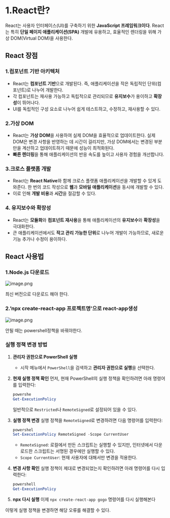 # 1.React란?

React는 사용자 인터페이스(UI)를 구축하기 위한 **JavaScript 프레임워크이다**. React는 특히 **단일 페이지 애플리케이션(SPA)** 개발에 유용하고, 효율적인 렌더링을 위해 가상 DOM(Virtual DOM)을 사용한다.

## React 장점

### 1.컴포넌트 기반 아키텍처

- React는 **컴포넌트 기반**으로 개발된다. 즉, 애플리케이션을 작은 독립적인 단위(컴포넌트)로 나누어 개발한다.
- 각 컴포넌트는 재사용 가능하고 독립적으로 관리되므로 **유지보수**가 용이하고 **확장성**이 뛰어나다.
- UI를 독립적인 구성 요소로 나누어 쉽게 테스트하고, 수정하고, 재사용할 수 있다.

### 2.가상 DOM

- React는 **가상 DOM**을 사용하여 실제 DOM을 효율적으로 업데이트한다. 실제 DOM은 변경 사항을 반영하는 데 시간이 걸리지만, 가상 DOM에서는 변경된 부분만을 계산하고 업데이트하기 때문에 성능이 최적화된다.
- **빠른 렌더링**을 통해 애플리케이션의 반응 속도를 높이고 사용자 경험을 개선합니다.

### **3.크로스 플랫폼 개발**

- React는 **React Native**와 함께 크로스 플랫폼 애플리케이션을 개발할 수 있게 도와준다. 한 번의 코드 작성으로 **웹**과 **모바일 애플리케이션**을 동시에 개발할 수 있다.
- 이로 인해 **개발 비용**과 **시간**을 절감할 수 있다.

### 4. **유지보수와 확장성**

- React는 **모듈화**와 **컴포넌트 재사용**을 통해 애플리케이션의 **유지보수**와 **확장성**을 극대화한다.
- 큰 애플리케이션에서도 **작고 관리 가능한 단위**로 나누어 개발이 가능하므로, 새로운 기능 추가나 수정이 용이하다.

## React 사용법

### 1.Node.js 다운로드

![image.png](attachment:52a1d74c-06b9-4078-b131-bd076d10c49e:image.png)

최신 버전으로 다운로드 해야 한다.

### 2.’npx create-react-app 프로젝트명’으로 react-app생성

![image.png](attachment:95f49164-92a3-48a3-a5e8-66c5377e8d29:5e32e409-e12b-4a3e-b366-217d31fcb585.png)

안될 때는 powershell정책을 바꿔야한다.

### 실행 정책 변경 방법

1. **관리자 권한으로 PowerShell 실행**
    - 시작 메뉴에서 `PowerShell`을 검색하고 **관리자 권한으로 실행**을 선택한다.
2. **현재 실행 정책 확인**
먼저, 현재 PowerShell의 실행 정책을 확인하려면 아래 명령어를 입력한다:
    
    ```powershell
    powershe
    Get-ExecutionPolicy
    
    ```
    
    일반적으로 `Restricted`나 `RemoteSigned`로 설정되어 있을 수 있다.
    
3. **실행 정책 변경**
실행 정책을 `RemoteSigned`로 변경하려면 다음 명령어를 입력한다:
    
    ```powershell
    powershel
    Set-ExecutionPolicy RemoteSigned -Scope CurrentUser
    
    ```
    
    - `RemoteSigned`: 로컬에서 만든 스크립트는 실행할 수 있지만, 인터넷에서 다운로드한 스크립트는 서명된 경우에만 실행할 수 있다.
    - `Scope CurrentUser`: 현재 사용자에 대해서만 변경을 적용한다.
4. **변경 사항 확인**
실행 정책이 제대로 변경되었는지 확인하려면 아래 명령어를 다시 입력한다:
    
    ```powershell
    powershell
    Get-ExecutionPolicy
    
    ```
    
5. **npx 다시 실행**
이제 `npx create-react-app gogo` 명령어를 다시 실행해본다

이렇게 실행 정책을 변경하면 해당 오류를 해결할 수 있다.
